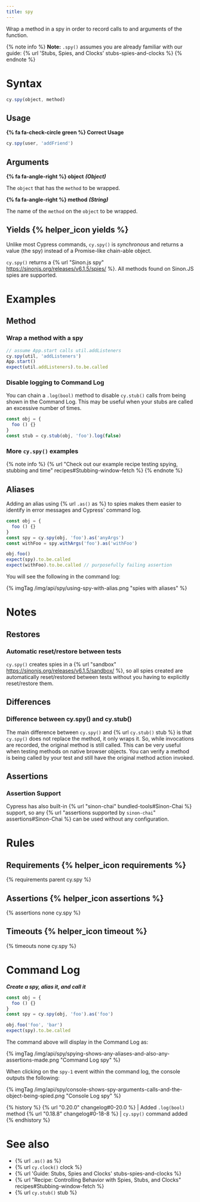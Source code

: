 ```yaml
---
title: spy
---
```


Wrap a method in a spy in order to record calls to and arguments of the function.

{% note info %}
**Note:** `.spy()` assumes you are already familiar with our guide: {% url 'Stubs, Spies, and Clocks' stubs-spies-and-clocks %}
{% endnote %}

# Syntax

```javascript
cy.spy(object, method)
```

## Usage

**{% fa fa-check-circle green %} Correct Usage**

```javascript
cy.spy(user, 'addFriend')
```

## Arguments

**{% fa fa-angle-right %} object** ***(Object)***

The `object` that has the `method` to be wrapped.

**{% fa fa-angle-right %} method** ***(String)***

The name of the `method` on the `object` to be wrapped.

## Yields {% helper_icon yields %}

Unlike most Cypress commands, `cy.spy()` is *synchronous* and returns a value (the spy) instead of a Promise-like chain-able object.

`cy.spy()` returns a {% url "Sinon.js spy" https://sinonjs.org/releases/v6.1.5/spies/ %}. All methods found on Sinon.JS spies are supported.

# Examples

## Method

### Wrap a method with a spy

```javascript
// assume App.start calls util.addListeners
cy.spy(util, 'addListeners')
App.start()
expect(util.addListeners).to.be.called
```

### Disable logging to Command Log

You can chain a `.log(bool)` method to disable `cy.stub()` calls from being shown in the Command Log. This may be useful when your stubs are called an excessive number of times.

```javascript
const obj = {
  foo () {}
}
const stub = cy.stub(obj, 'foo').log(false)
```

### More `cy.spy()` examples

{% note info %}
{% url "Check out our example recipe testing spying, stubbing and time" recipes#Stubbing-window-fetch %}
{% endnote %}

## Aliases

Adding an alias using {% url `.as()` as %} to spies makes them easier to identify in error messages and Cypress' command log.

```javascript
const obj = {
  foo () {}
}
const spy = cy.spy(obj, 'foo').as('anyArgs')
const withFoo = spy.withArgs('foo').as('withFoo')

obj.foo()
expect(spy).to.be.called
expect(withFoo).to.be.called // purposefully failing assertion
```

You will see the following in the command log:

{% imgTag /img/api/spy/using-spy-with-alias.png "spies with aliases" %}

# Notes

## Restores

### Automatic reset/restore between tests

`cy.spy()` creates spies in a {% url "sandbox" https://sinonjs.org/releases/v6.1.5/sandbox/ %}, so all spies created are automatically reset/restored between tests without you having to explicitly reset/restore them.

## Differences

### Difference between cy.spy() and cy.stub()

The main difference between `cy.spy()` and {% url `cy.stub()` stub %} is that `cy.spy()` does not replace the method, it only wraps it. So, while invocations are recorded, the original method is still called. This can be very useful when testing methods on native browser objects. You can verify a method is being called by your test and still have the original method action invoked.

## Assertions

### Assertion Support

Cypress has also built-in {% url "sinon-chai" bundled-tools#Sinon-Chai %} support, so any {% url "assertions supported by `sinon-chai`" assertions#Sinon-Chai %} can be used without any configuration.

# Rules

## Requirements {% helper_icon requirements %}

{% requirements parent cy.spy %}

## Assertions {% helper_icon assertions %}

{% assertions none cy.spy %}

## Timeouts {% helper_icon timeout %}

{% timeouts none cy.spy %}

# Command Log

***Create a spy, alias it, and call it***

```javascript
const obj = {
  foo () {}
}
const spy = cy.spy(obj, 'foo').as('foo')

obj.foo('foo', 'bar')
expect(spy).to.be.called
```

The command above will display in the Command Log as:

{% imgTag /img/api/spy/spying-shows-any-aliases-and-also-any-assertions-made.png "Command Log spy" %}

When clicking on the `spy-1` event within the command log, the console outputs the following:

{% imgTag /img/api/spy/console-shows-spy-arguments-calls-and-the-object-being-spied.png "Console Log spy" %}

{% history %}
{% url "0.20.0" changelog#0-20.0 %} | Added `.log(bool)` method
{% url "0.18.8" changelog#0-18-8 %} | `cy.spy()` command added
{% endhistory %}

# See also

- {% url `.as()` as %}
- {% url `cy.clock()` clock %}
- {% url 'Guide: Stubs, Spies and Clocks' stubs-spies-and-clocks %}
- {% url "Recipe: Controlling Behavior with Spies, Stubs, and Clocks" recipes#Stubbing-window-fetch %}
- {% url `cy.stub()` stub %}
